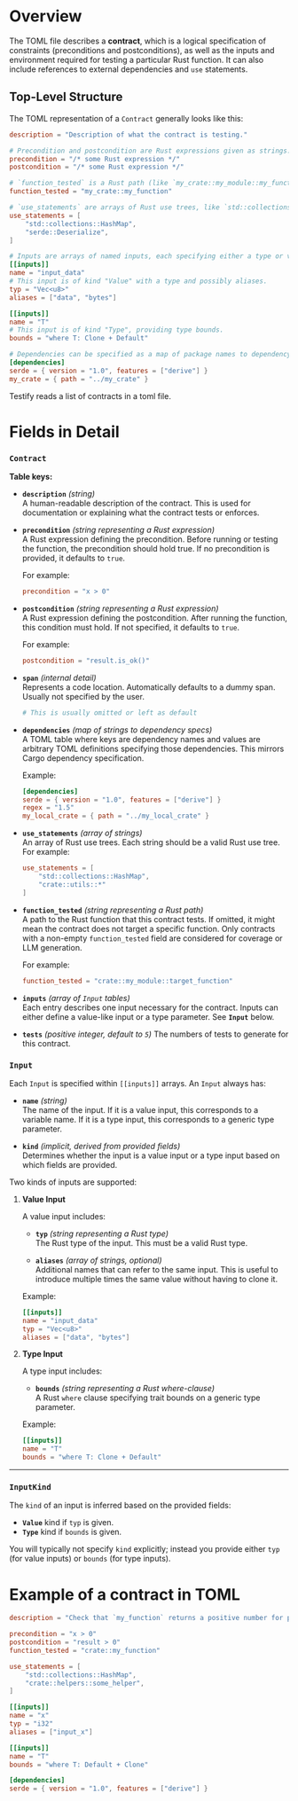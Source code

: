 # Overview

The TOML file describes a **contract**, which is a logical specification of constraints (preconditions and postconditions), as well as the inputs and environment required for testing a particular Rust function. It can also include references to external dependencies and `use` statements.

## Top-Level Structure

The TOML representation of a `Contract` generally looks like this:

```toml
description = "Description of what the contract is testing."

# Precondition and postcondition are Rust expressions given as strings.
precondition = "/* some Rust expression */"
postcondition = "/* some Rust expression */"

# `function_tested` is a Rust path (like `my_crate::my_module::my_function`).
function_tested = "my_crate::my_function"

# `use_statements` are arrays of Rust use trees, like `std::collections::HashMap`.
use_statements = [
    "std::collections::HashMap",
    "serde::Deserialize",
]

# Inputs are arrays of named inputs, each specifying either a type or value kind.
[[inputs]]
name = "input_data"
# This input is of kind "Value" with a type and possibly aliases.
typ = "Vec<u8>"
aliases = ["data", "bytes"]

[[inputs]]
name = "T"
# This input is of kind "Type", providing type bounds.
bounds = "where T: Clone + Default"

# Dependencies can be specified as a map of package names to dependency specs.
[dependencies]
serde = { version = "1.0", features = ["derive"] }
my_crate = { path = "../my_crate" }

```

Testify reads a list of contracts in a toml file.

# Fields in Detail

### `Contract`

**Table keys:**

- **`description`** *(string)*  
  A human-readable description of the contract. This is used for documentation or explaining what the contract tests or enforces.

- **`precondition`** *(string representing a Rust expression)*  
  A Rust expression defining the precondition. Before running or testing the function, the precondition should hold true. If no precondition is provided, it defaults to `true`.

  For example:  
  ```toml
  precondition = "x > 0"
  ```

- **`postcondition`** *(string representing a Rust expression)*  
  A Rust expression defining the postcondition. After running the function, this condition must hold. If not specified, it defaults to `true`.

  For example:  
  ```toml
  postcondition = "result.is_ok()"
  ```

- **`span`** *(internal detail)*  
  Represents a code location. Automatically defaults to a dummy span. Usually not specified by the user.  
  ```toml
  # This is usually omitted or left as default
  ```

- **`dependencies`** *(map of strings to dependency specs)*  
  A TOML table where keys are dependency names and values are arbitrary TOML definitions specifying those dependencies. This mirrors Cargo dependency specification.

  Example:
  ```toml
  [dependencies]
  serde = { version = "1.0", features = ["derive"] }
  regex = "1.5"
  my_local_crate = { path = "../my_local_crate" }
  ```

- **`use_statements`** *(array of strings)*  
  An array of Rust use trees. Each string should be a valid Rust use tree.  
  For example:
  ```toml
  use_statements = [
      "std::collections::HashMap",
      "crate::utils::*"
  ]
  ```

- **`function_tested`** *(string representing a Rust path)*  
  A path to the Rust function that this contract tests. If omitted, it might mean the contract does not target a specific function. Only contracts with a non-empty `function_tested` field are considered for coverage or LLM generation.

  For example:
  ```toml
  function_tested = "crate::my_module::target_function"
  ```

- **`inputs`** *(array of `Input` tables)*  
  Each entry describes one input necessary for the contract. Inputs can either define a value-like input or a type parameter. See **`Input`** below.

- **`tests`** *(positive integer, default to `5`)*
  The numbers of tests to generate for this contract.

### `Input`

Each `Input` is specified within `[[inputs]]` arrays. An `Input` always has:

- **`name`** *(string)*  
  The name of the input. If it is a value input, this corresponds to a variable name. If it is a type input, this corresponds to a generic type parameter.

- **`kind`** *(implicit, derived from provided fields)*  
  Determines whether the input is a value input or a type input based on which fields are provided.

Two kinds of inputs are supported:

1. **Value Input**
   
   A value input includes:
   - **`typ`** *(string representing a Rust type)*  
     The Rust type of the input. This must be a valid Rust type.
   
   - **`aliases`** *(array of strings, optional)*  
     Additional names that can refer to the same input. This is useful to introduce multiple times the same value without having to clone it.

   Example:
   ```toml
   [[inputs]]
   name = "input_data"
   typ = "Vec<u8>"
   aliases = ["data", "bytes"]
   ```

2. **Type Input**
   
   A type input includes:
   - **`bounds`** *(string representing a Rust where-clause)*  
     A Rust `where` clause specifying trait bounds on a generic type parameter.

   Example:
   ```toml
   [[inputs]]
   name = "T"
   bounds = "where T: Clone + Default"
   ```

---

### `InputKind`

The `kind` of an input is inferred based on the provided fields:

- **`Value`** kind if `typ` is given.
- **`Type`** kind if `bounds` is given.

You will typically not specify `kind` explicitly; instead you provide either `typ` (for value inputs) or `bounds` (for type inputs).

# Example of a contract in TOML

```toml
description = "Check that `my_function` returns a positive number for positive inputs."

precondition = "x > 0"
postcondition = "result > 0"
function_tested = "crate::my_function"

use_statements = [
    "std::collections::HashMap",
    "crate::helpers::some_helper",
]

[[inputs]]
name = "x"
typ = "i32"
aliases = ["input_x"]

[[inputs]]
name = "T"
bounds = "where T: Default + Clone"

[dependencies]
serde = { version = "1.0", features = ["derive"] }
```
